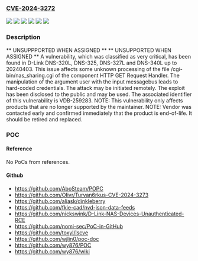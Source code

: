 ### [CVE-2024-3272](https://cve.mitre.org/cgi-bin/cvename.cgi?name=CVE-2024-3272)
![](https://img.shields.io/static/v1?label=Product&message=DNS-320L&color=blue)
![](https://img.shields.io/static/v1?label=Product&message=DNS-325&color=blue)
![](https://img.shields.io/static/v1?label=Product&message=DNS-327L&color=blue)
![](https://img.shields.io/static/v1?label=Product&message=DNS-340L&color=blue)
![](https://img.shields.io/static/v1?label=Version&message=%3D%2020240403%20&color=brighgreen)
![](https://img.shields.io/static/v1?label=Vulnerability&message=CWE-798%20Hard-coded%20Credentials&color=brighgreen)

### Description

** UNSUPPPORTED WHEN ASSIGNED ** ** UNSUPPORTED WHEN ASSIGNED ** A vulnerability, which was classified as very critical, has been found in D-Link DNS-320L, DNS-325, DNS-327L and DNS-340L up to 20240403. This issue affects some unknown processing of the file /cgi-bin/nas_sharing.cgi of the component HTTP GET Request Handler. The manipulation of the argument user with the input messagebus leads to hard-coded credentials. The attack may be initiated remotely. The exploit has been disclosed to the public and may be used. The associated identifier of this vulnerability is VDB-259283. NOTE: This vulnerability only affects products that are no longer supported by the maintainer. NOTE: Vendor was contacted early and confirmed immediately that the product is end-of-life. It should be retired and replaced.

### POC

#### Reference
No PoCs from references.

#### Github
- https://github.com/AboSteam/POPC
- https://github.com/OIivr/Turvan6rkus-CVE-2024-3273
- https://github.com/aliask/dinkleberry
- https://github.com/fkie-cad/nvd-json-data-feeds
- https://github.com/nickswink/D-Link-NAS-Devices-Unauthenticated-RCE
- https://github.com/nomi-sec/PoC-in-GitHub
- https://github.com/toxyl/lscve
- https://github.com/wjlin0/poc-doc
- https://github.com/wy876/POC
- https://github.com/wy876/wiki

